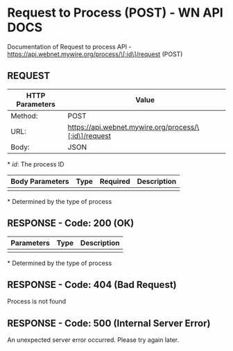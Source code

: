 # Request to Process (POST) - WN API DOCS

Documentation of Request to process API - https://api.webnet.mywire.org/process/\[:id\]/request (POST)

## REQUEST

| **HTTP Parameters**   | **Value**                                             |
|-----------------------|-------------------------------------------------------|
| Method:           	| POST                                                  |
| URL:              	| https://api.webnet.mywire.org/process/\[:id\]/request |
| Body:             	| JSON                                                  |

\* _id_: The process ID

| **Body Parameters**  | **Type**  | **Required** | **Description**                              |
|----------------------|-----------|--------------|----------------------------------------------|
|                      |           |              |                                              |

\* Determined by the type of process

## RESPONSE - Code: 200 (OK)

| **Parameters**  | **Type**  | **Description**                                 |
|-----------------|-----------|-------------------------------------------------|
|                 |           |                                                 |

\* Determined by the type of process

## RESPONSE - Code: 404 (Bad Request)

Process is not found

## RESPONSE - Code: 500 (Internal Server Error)

An unexpected server error occurred. Please try again later.

